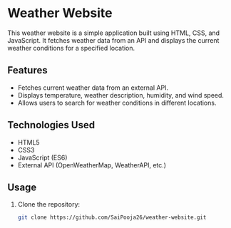 
# Weather Website

This weather website is a simple application built using HTML, CSS, and JavaScript. It fetches weather data from an API and displays the current weather conditions for a specified location.

## Features

- Fetches current weather data from an external API.
- Displays temperature, weather description, humidity, and wind speed.
- Allows users to search for weather conditions in different locations.

## Technologies Used

- HTML5
- CSS3
- JavaScript (ES6)
- External API (OpenWeatherMap, WeatherAPI, etc.)

## Usage

1. Clone the repository:

   ```bash
   git clone https://github.com/SaiPooja26/weather-website.git
